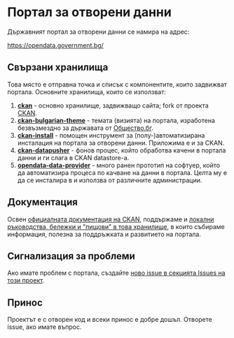 # Портал за отворени данни

Държавният портал за отворени данни се намира на адрес:

https://opendata.government.bg/

## Свързани хранилища

Това място е отправна точка и списък с компонентите, които задвижват портала. Основните хранилища, които се използват:

1. [**ckan**](https://github.com/governmentbg/ckan) - основно хранилище, задвижващо сайта; fork от проекта [CKAN](http://ckan.org).
2. [**ckan-bulgarian-theme**](https://github.com/governmentbg/ckan-bulgarian-theme) - темата (визията) на портала, изработена безвъзмездно за държавата от [Общество.бг](http://www.obshtestvo.bg/).
3. [**ckan-install**](https://github.com/governmentbg/ckan-install) - помощен инструмент за (полу-)автоматизирана инсталация на портала за отворени данни. Приложима е и за CKAN.
4. [**ckan-datapusher**](https://github.com/governmentbg/ckan-datapusher) - фонов процес, който обработва качени в портала данни и ги слага в CKAN datastore-а.
5. [**opendata-data-provider**](https://github.com/obshtestvo/opendata-data-provider) - много ранен прототип на софтуер, който да автоматизира процеса по качване на данни в портала. Целта му е да се инсталира в и използва от различните администрации.

## Документация

Освен [официалната документация на CKAN](http://docs.ckan.org/), поддържаме и [локални ръководства, бележки и "пищови" в това хранилище](guides), в които събираме информация, полезна за поддръжката и развитието на портала.

## Сигнализация за проблеми

Ако имате проблем с портала, създайте [ново issue в секцията Issues на този проект](https://github.com/governmentbg/opendata/issues/new).

## Принос

Проектът е с отворен код и всеки принос е добре дошъл. Отворете issue, ако имате въпрос.

